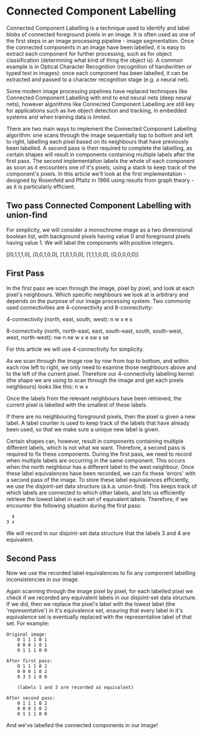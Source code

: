 Connected Component Labelling
=============================

Connected Component Labelling is a technique used to identify and label blobs of connected foreground pixels in an image. It is often used as one of the first steps in an image processing pipeline - image segmentation. Once the connected components in an image have been labelled, it is easy to extract each component for further processing, such as for object classification (determining what kind of thing the object is). A common example is in Optical Character Recognition (recognition of handwritten or typed text in images): once each component has been labelled, it can be extracted and passed to a character recognition stage (e.g. a neural net). 

Some modern image processing pipelines have replaced techniques like Connected Component Labelling with end to end neural nets (deep neural nets), however algorithms like Connected Component Labelling are still key for applications such as live object detection and tracking, in embedded systems and when training data is limited.

There are two main ways to implement the Connected Component Labelling algorithm: one scans through the image sequentially top to bottom and left to right, labelling each pixel based on its neighbours that have previously been labelled. A second pass is then required to complete the labelling, as certain shapes will result in components containing multiple labels after the first pass. The second implementation labels the whole of each component as soon as it encounters one of it's pixels, using a stack to keep track of the component's pixels. In this article we'll look at the first implementation - designed by Rosenfeld and Pfaltz in 1966 using results from graph theory - as it is particularly efficient.


Two pass Connected Component Labelling with union-find
-------------------------------------------------------

For simplicity, we will consider a monochrome image as a two dimensional boolean list, with background pixels having value 0 and foreground pixels having value 1. We will label the components with positive integers.

[[0,1,1,1,0],
 [0,0,1,0,0],
 [1,0,1,0,0],
 [1,1,1,0,0],
 [0,0,0,0,0]]


First Pass
-----------

In the first pass we scan through the image, pixel by pixel, and look at each pixel's neighbours. Which specific neighbours we look at is arbitrary and depends on the purpose of our image processing system. Two commonly used connectivities are 4-connectivity and 8-connectivity:

 4-connectivity (north, east, south, west):
	  n
	w x e
	  s

 8-connectivity (north, north-east, east, south-east, south, south-west, west, north-west):
	nw n ne
	w  x  e
	sw s se

For this article we will use 4-connectivity for simplicity.

As we scan through the image row by row from top to bottom, and within each row left to right, we only need to examine those neighbours above and to the left of the current pixel. Therefore our 4-connectivity labelling kernel (the shape we are using to scan through the image and get each pixels neighbours) looks like this:
	  n
	w x

Once the labels from the relevant neighbours have been retrieved, the current pixel is labelled with the smallest of these labels. 

If there are no neighbouring foreground pixels, then the pixel is given a new label. A label counter is used to keep track of the labels that have already been used, so that we make sure a unique new label is given.

Certain shapes can, however, result in components containing multiple different labels, which is not what we want. Therefore, a second pass is required to fix these components. During the first pass, we need to record when multiple labels are occurring in the same component. This occurs when the north neighbour has a different label to the west neighbour. Once these label equivalences have been recorded, we can fix these 'errors' with a second pass of the image. To store these label equivalences efficiently, we use the disjoint-set data structure (a.k.a. union-find). This keeps track of which labels are connected to which other labels, and lets us efficiently retrieve the lowest label in each set of equivalent labels. Therefore, if we encounter the following situation during the first pass:

	  4
	3 x

We will record in our disjoint-set data structure that the labels 3 and 4 are equivalent.


Second Pass
-----------
Now we use the recorded label equivalences to fix any component labelling inconsistencies in our image.

Again scanning through the image pixel by pixel, for each labelled pixel we check if we recorded any equivalent labels in our disjoint-set data structure. If we did, then we replace the pixel's label with the lowest label (the 'representative') in it's equivalence set, ensuring that every label in it's equivalence set is eventually replaced with the representative label of that set. For example:

	Original image:
		0 1 1 1 0 1
		0 0 0 1 0 1
		0 1 1 1 0 0

	After first pass:
		0 1 1 1 0 2
		0 0 0 1 0 2
		0 3 3 1 0 0

		(labels 1 and 3 are recorded as equivalent)

	After second pass:
		0 1 1 1 0 2
		0 0 0 1 0 2
		0 1 1 1 0 0


And we've labelled the connected components in our image!













